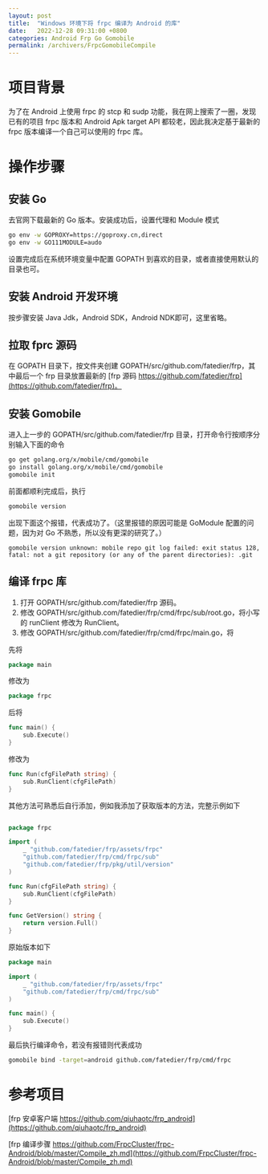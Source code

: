 ```yaml
---
layout: post
title:  "Windows 环境下将 frpc 编译为 Android 的库"
date:   2022-12-28 09:31:00 +0800
categories: Android Frp Go Gomobile
permalink: /archivers/FrpcGomobileCompile
---
```


# 项目背景

为了在 Android 上使用 frpc 的 stcp 和 sudp 功能，我在网上搜索了一圈，发现已有的项目 frpc 版本和 Android Apk target API 都较老，因此我决定基于最新的 frpc 版本编译一个自己可以使用的 frpc 库。

# 操作步骤

## 安装 Go

去官网下载最新的 Go 版本。安装成功后，设置代理和 Module 模式

```bash
go env -w GOPROXY=https://goproxy.cn,direct
go env -w GO111MODULE=audo
```

设置完成后在系统环境变量中配置 GOPATH 到喜欢的目录，或者直接使用默认的目录也可。

## 安装 Android 开发环境

按步骤安装 Java Jdk，Android SDK，Android NDK即可，这里省略。

## 拉取 fprc 源码

在 GOPATH 目录下，按文件夹创建 GOPATH/src/github.com/fatedier/frp，其中最后一个 frp 目录放置最新的 [frp 源码 https://github.com/fatedier/frp](https://github.com/fatedier/frp)。

## 安装 Gomobile

进入上一步的 GOPATH/src/github.com/fatedier/frp 目录，打开命令行按顺序分别输入下面的命令

```bash
go get golang.org/x/mobile/cmd/gomobile
go install golang.org/x/mobile/cmd/gomobile
gomobile init
```

前面都顺利完成后，执行

```bash
gomobile version
```

出现下面这个报错，代表成功了。（这里报错的原因可能是 GoModule 配置的问题，因为对 Go 不熟悉，所以没有更深的研究了。）
```
gomobile version unknown: mobile repo git log failed: exit status 128, fatal: not a git repository (or any of the parent directories): .git
```

## 编译 frpc 库

1. 打开 GOPATH/src/github.com/fatedier/frp 源码。
2. 修改 GOPATH/src/github.com/fatedier/frp/cmd/frpc/sub/root.go，将小写的 runClient 修改为 RunClient。
3. 修改 GOPATH/src/github.com/fatedier/frp/cmd/frpc/main.go，将

先将
```go
package main
```

修改为

```go
package frpc
```

后将
```go
func main() {
	sub.Execute()
}
```

修改为

```go
func Run(cfgFilePath string) {
	sub.RunClient(cfgFilePath)
}
```

其他方法可熟悉后自行添加，例如我添加了获取版本的方法，完整示例如下
```go

package frpc

import (
	_ "github.com/fatedier/frp/assets/frpc"
	"github.com/fatedier/frp/cmd/frpc/sub"
	"github.com/fatedier/frp/pkg/util/version"
)

func Run(cfgFilePath string) {
	sub.RunClient(cfgFilePath)
}

func GetVersion() string {
	return version.Full()
}

```

原始版本如下
```go
package main

import (
	_ "github.com/fatedier/frp/assets/frpc"
	"github.com/fatedier/frp/cmd/frpc/sub"
)

func main() {
	sub.Execute()
}
```

最后执行编译命令，若没有报错则代表成功

```bash
gomobile bind -target=android github.com/fatedier/frp/cmd/frpc
```

# 参考项目

[frp 安卓客户端 https://github.com/qiuhaotc/frp_android](https://github.com/qiuhaotc/frp_android)

[frp 编译步骤 https://github.com/FrpcCluster/frpc-Android/blob/master/Compile_zh.md](https://github.com/FrpcCluster/frpc-Android/blob/master/Compile_zh.md)